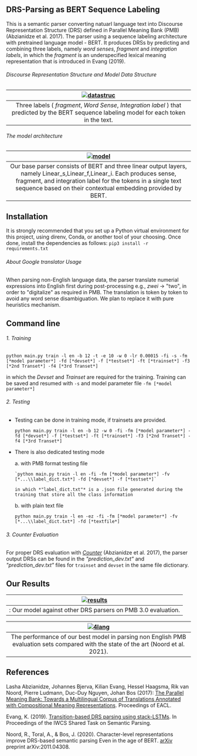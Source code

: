 ## DRS-Parsing as BERT Sequence Labeling
This is a semantic parser converting natuarl language text into Discourse Representation Structure (DRS) defined in Parallel Meaning Bank (PMB) (Abzianidze et al. 2017). The parser using a sequence labeling architecture with pretrained language model - BERT. It produces DRSs by predicting and combining three labels, namely *word senses*, *fragment* and *integration labels*, in which the *fragment* is an underspecified lexical meaning representation that is introduced in Evang (2019).

###### Discourse Representation Structure and Model Data Structure

|<a href="https://ibb.co/w6pxMxR"><img src="https://i.ibb.co/nkQ5z5b/datastruc.png" alt="datastruc" border="0"></a>| 
|:-------------------------------------------------------------------------------------------------------------------:| 
| Three labels ( *fragment*, *Word Sense*, *Integration label* ) that predicted by the BERT sequence labeling model for each token in the text.|

###### The model architecture

|<a href="https://ibb.co/Y2PTrVs"><img src="https://i.ibb.co/ZdG1ZbD/model.png" alt="model" border="0"></a> | 
|:-------------------------------------------------------------------------------------------------------------------:| 
| Our base parser consists of BERT and three linear output layers, namely Linear_s,Linear_f,Linear_i. Each produces sense, fragment, and integration label for the tokens in a single text sequence based on their contextual embedding provided by BERT. |

## Installation

It is strongly recommended that you set up a Python virtual environment for this project, using direnv, Conda, or another tool of your choosing. Once done, install the dependencies as follows:
`pip3 install -r requirements.txt`

###### About Google translator Usage

When parsing non-English language data, the parser translate numerial expressions into English first during post-processing e.g., *zwei* -> "two", in order to "digitalize" as required in PMB. The translation is token by token to avoid any word sense disambiguation. We plan to replace it with pure heuristics mechanism.

## Command line

###### 1. Training

`python main.py train -l en -b 12 -t -e 10 -w 0 -lr 0.00015 -fi -s -fm [*model parameter*] -fd [*devset*] -f [*testset*] -ft [*trainset*] -f3 [*2nd Transet*] -f4 [*3rd Transet*]`

in which the *Devset* and *Trainset* are required for the training. Training can be saved and resumed with `-s` and model parameter file `-fm [*model parameter*]`

###### 2. Testing

* Testing can be done in training mode, if trainsets are provided.

  `python main.py train -l en -b 12 -w 0 -fi -fm [*model parameter*] -fd [*devset*] -f [*testset*] -ft [*trainset*] -f3 [*2nd Transet*] -f4 [*3rd Transet*]`

* There is also dedicated testing mode

  a.  with PMB format testing file

      `python main.py train -l en -fi -fm [*model parameter*] -fv [*...\\label_dict.txt*] -fd [*devset*] -f [*testset*]`

      in which *"label_dict.txt"* is a .json file generated during the training that store all the class information 

  b. with plain text file

     `python main.py train -l en -ez -fi -fm [*model parameter*] -fv [*...\\label_dict.txt*] -fd [*textfile*]`

###### 3. *Counter* Evaluation

For proper DRS evaluation with [*Counter*](https://github.com/RikVN/DRS_parsing/tree/a77a8b7a712984df18b937d47004cddc398f4e16)  (Abzianidze et al. 2017), the parser output DRSs can be found in the *"prediction_dev.txt"* and *"prediction_dev.txt"* files for `trainset` and `devset` in the same file dictionary.

## Our Results

|<a href="https://ibb.co/SRSnTK8"><img src="https://i.ibb.co/Qr0NB6R/results.png" alt="results" border="0"></a>| 
|:-------------------------------------------------------------------------------------------------------------------:| 
|: Our model against other DRS parsers on PMB 3.0 evaluation.|

|<a href="https://ibb.co/mJRgMtZ"><img src="https://i.ibb.co/31TQLW6/4lang.png" alt="4lang" border="0"></a>| 
|:-------------------------------------------------------------------------------------------------------------------:| 
|The performance of our best model in parsing non English PMB evaluation sets compared with the state of the art (Noord et al. 2021).|

## References

Lasha Abzianidze, Johannes Bjerva, Kilian Evang, Hessel Haagsma, Rik van Noord, Pierre Ludmann, Duc-Duy Nguyen, Johan Bos (2017): [The Parallel Meaning Bank: Towards a Multilingual Corpus of Translations Annotated with Compositional Meaning Representations](https://arxiv.org/abs/1702.03964). Proceedings of EACL.

Evang, K. (2019). [Transition-based DRS parsing using stack-LSTMs](https://www.aclweb.org/anthology/W19-1202.pdf). In Proceedings of the IWCS Shared Task on Semantic Parsing.

Noord, R., Toral, A., & Bos, J. (2020). Character-level representations improve DRS-based semantic parsing Even in the age of BERT. [arXiv](https://arxiv.org/abs/2011.04308) preprint arXiv:2011.04308.

